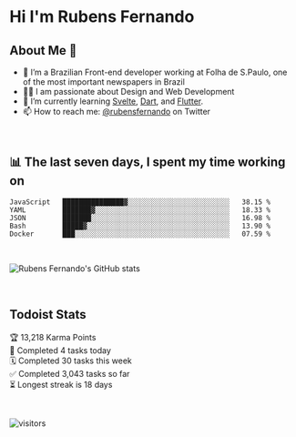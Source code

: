 # Hi I'm Rubens Fernando

## About Me 🚀

- 🌱 I’m a Brazilian Front-end developer working at Folha de S.Paulo, one of the most important newspapers in Brazil
- 👨‍💻 I am passionate about Design and Web Development
- 📖 I’m currently learning [Svelte](https://svelte.dev/), [Dart](https://dart.dev/), and [Flutter](https://flutter.dev/).
- 📫 How to reach me: [@rubensfernando](https://twitter.com/rubensfernando) on Twitter

<br />

## 📊 The last seven days, I spent my time working on

<!--START_SECTION:waka-->
```text
JavaScript   ███████████████▓░░░░░░░░░░░░░░░░░░░░░░░░░   38.15 % 
YAML         ███████▓░░░░░░░░░░░░░░░░░░░░░░░░░░░░░░░░░   18.33 % 
JSON         ███████░░░░░░░░░░░░░░░░░░░░░░░░░░░░░░░░░░   16.98 % 
Bash         █████▓░░░░░░░░░░░░░░░░░░░░░░░░░░░░░░░░░░░   13.90 % 
Docker       ███░░░░░░░░░░░░░░░░░░░░░░░░░░░░░░░░░░░░░░   07.59 % 
```
<!--END_SECTION:waka-->

<br />

![Rubens Fernando's GitHub stats](https://github-readme-stats.vercel.app/api?username=rubensfernando&show_icons=true&hide_border=true)

<br />

## Todoist Stats

<!-- TODO-IST:START -->
🏆  13,218 Karma Points           
🌸  Completed 4 tasks today           
🗓  Completed 30 tasks this week           
✅  Completed 3,043 tasks so far           
⏳  Longest streak is 18 days
<!-- TODO-IST:END -->

<br>

![visitors](https://visitor-badge.laobi.icu/badge?page_id=rubensfernando.rubensfernando)
